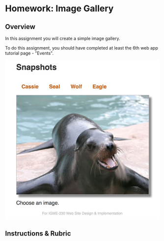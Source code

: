 # Homework: Image Gallery

## Overview
In this assignment you will create a simple image gallery. 

To do this assignment, you should have completed at least the 6th web app tutorial page - "Events".

![Web Page](_images/image-gallery-done.jpg)

## Instructions & Rubric

